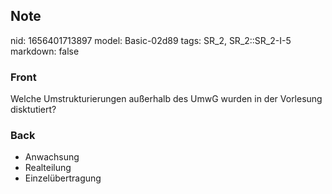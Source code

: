 ## Note
nid: 1656401713897
model: Basic-02d89
tags: SR_2, SR_2::SR_2-I-5
markdown: false

### Front
Welche Umstrukturierungen außerhalb des UmwG wurden in der Vorlesung disktutiert?

### Back
<ul><li>Anwachsung</li><li>Realteilung</li><li>Einzelübertragung</li></ul>
